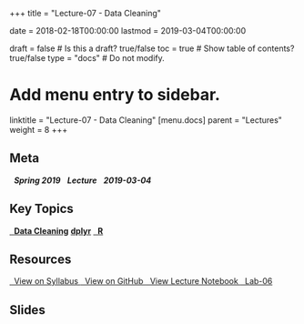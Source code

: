 +++
title = "Lecture-07 - Data Cleaning"

date = 2018-02-18T00:00:00
lastmod = 2019-03-04T00:00:00

draft = false  # Is this a draft? true/false
toc = true  # Show table of contents? true/false
type = "docs"  # Do not modify.

# Add menu entry to sidebar.
linktitle = "Lecture-07 - Data Cleaning"
[menu.docs]
  parent = "Lectures"
  weight = 8
+++

## Meta
<i class="meta-badge semester-sp19"><i class="far fa-calendar-alt fa-lg"></i>&nbsp; **Spring 2019** </i> 
<i class="meta-badge progress-draft"><i class="fas fa-tasks fa-lg"></i>&nbsp; **Lecture** </i> 
<i class="meta-badge progress-update"><i class="far fa-clock fa-lg"></i>&nbsp; **2019-03-04** </i>

## Key Topics
<a class="meta-badge keyword" href="/docs/topic-index/#a-d"><i class="fas fa-tags fa-lg"></i>&nbsp; **Data Cleaning**</a> 
<a class="meta-badge package" href="/docs/topic-index/#a-d"><i class="fas fa-archive fa-lg"></i> **dplyr**</a> 
<a class="meta-badge tool" href="/docs/topic-index/#q-t"><i class="fas fa-wrench fa-lg"></i>&nbsp; **R**</a>

## Resources
<a class="btn btn-outline-primary resource" href="https://slu-soc5650.github.io/syllabus/lecture-07-data-cleaning.html" target="_blank"><i class="fas fa-book fa-lg"></i>&nbsp; View on Syllabus </a> 
<a class="btn btn-outline-primary resource" href="https://github.com/slu-soc5650/lecture-07" target="_blank"><i class="fab fa-github fa-lg"></i>&nbsp; View on GitHub </a> 
<a class="btn btn-outline-primary resource" href="http://slu-soc5650.github.io/lecture-07/index.nb.html" target="_blank"><i class="fab fa-markdown fa-lg"></i>&nbsp; View Lecture Notebook </a>
<a class="btn btn-outline-primary resource" href="https://github.com/slu-soc5650/lecture-07/blob/master/assignments/lab-06.pdf" target="_blank"><i class="fas fa-file-pdf fa-lg"></i>&nbsp; Lab-06 </a>

## Slides
<p> </p>
<script async class="speakerdeck-embed" data-id="b3c0d903b15146e8a38fa984d46e1366" data-ratio="1.33333333333333" src="//speakerdeck.com/assets/embed.js"></script>
<p> </p>
